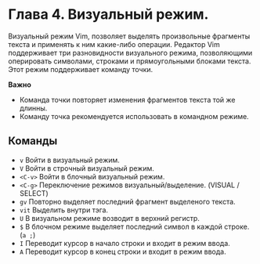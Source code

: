 # Глава 4. Визуальный режим.
Визуальный режим Vim, позволяет выделять произвольные фрагменты текста и
применять к ним какие-либо операции.
Редактор Vim поддерживает три разновидности визуального режима, позволяющими оперировать
символами, строками и прямоугольными блоками текста.
Этот режим поддерживает команду точки.

__Важно__
- Команда точки повторяет изменения фрагментов текста той же длинны.
- Команду точка рекомендуется использовать в командном режиме.

## Команды
- `v` Войти в визуальный режим.
- `V` Войти в строчный визуальный режим.
- `<C-v>` Войти в блочный визуальный режим.
- `<C-g>` Переключение режимов визуальный/выделение. (VISUAL / SELECT)
- `gv` Повторно выделяет последний фрагмент выделеного текста.
- `vit` Выделить внутри тэга.
- `U` В визуальном режиме возводит в верхний регистр.
- `$` В блочном режиме выделяет последний символ в каждой строке. (`a ;`)
- `I` Переводит курсор в начало строки и входит в режим ввода.
- `A` Переводит курсор в конец строки и входит в режим ввода.
